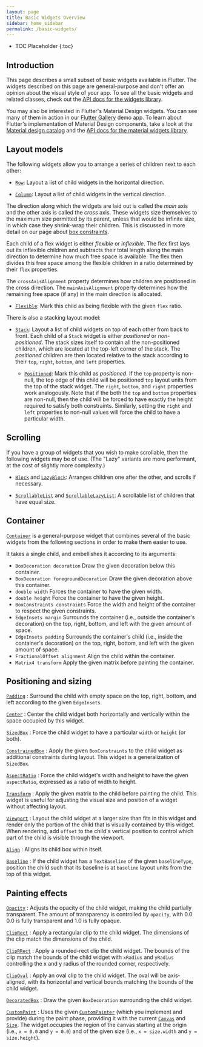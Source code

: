 ```yaml
---
layout: page
title: Basic Widgets Overview
sidebar: home_sidebar
permalink: /basic-widgets/
---
```


* TOC Placeholder
{:toc}

## Introduction

This page describes a small subset of basic widgets available in Flutter.
The widgets described on this page are
general-purpose and don't offer an opinion about the visual style of your app.
To see all the basic widgets and related classes, check out the
[API docs for the widgets library](https://docs.flutter.io/flutter/widgets/widgets-library.html).

You may also be interested in Flutter's Material Design widgets.
You can see many of them in action in our
[Flutter Gallery](https://github.com/flutter/flutter/tree/master/examples/flutter_gallery)
demo app. To learn about Flutter's implementation of Material Design components, take a look at the [Material design catalog](/material-design-catalog) and the
[API docs for the material widgets library](https://docs.flutter.io/flutter/material/material-library.html).

Layout models
-------------

The following widgets allow you to arrange a series of children next
to each other:

 - [`Row`](https://docs.flutter.io/flutter/widgets/Row-class.html): Layout a
   list of child widgets in the horizontal direction.

 - [`Column`](https://docs.flutter.io/flutter/widgets/Column-class.html): Layout
   a list of child widgets in the vertical direction.

The direction along which the widgets are laid out is called the
*main* axis and the other axis is called the *cross* axis. These
widgets size themselves to the maximum size permitted by its parent,
unless that would be infinite size, in which case they shrink-wrap
their children. This is discussed in more detail on our page about
[box constraints](../layout/#flex).

Each child of a flex widget is either *flexible* or *inflexible*.
The flex first lays out its inflexible children and subtracts their
total length along the main direction to determine how much free space
is available. The flex then divides this free space among the flexible
children in a ratio determined by their `flex` properties.

The `crossAxisAlignment` property determines how children are positioned in
the cross direction. The `mainAxisAlignment` property determines how the
remaining free space (if any) in the main direction is allocated.

 - [`Flexible`](https://docs.flutter.io/flutter/widgets/Flexible-class.html):
   Mark this child as being flexible with the given `flex` ratio.

There is also a stacking layout model:

 - [`Stack`](https://docs.flutter.io/flutter/widgets/Stack-class.html): Layout a
   list of child widgets on top of each other from back to
   front. Each child of a `Stack` widget is either *positioned* or
   *non-positioned*. The stack sizes itself to contain all the
   non-positioned children, which are located at the top-left corner of the
   stack. The *positioned* children are then located relative to the stack
   according to their `top`, `right`, `bottom`, and `left` properties.

    - [`Positioned`](https://docs.flutter.io/flutter/widgets/Positioned-class.html):
      Mark this child as *positioned*. If the `top` property is
      non-null, the top edge of this child will be positioned `top` layout units
      from the top of the stack widget. The `right`, `bottom`, and `right`
      properties work analogously. Note that if the both the `top` and `bottom`
      properties are non-null, then the child will be forced to have exactly the
      height required to satisfy both constraints. Similarly, setting the
      `right` and `left` properties to non-null values will force the child to
      have a particular width.

Scrolling
---------

If you have a group of widgets that you wish to make scrollable, then
the following widgets may be of use. (The "Lazy" variants are more
performant, at the cost of slightly more complexity.)

 - [`Block`](https://docs.flutter.io/flutter/widgets/Block-class.html) and
   [`LazyBlock`](https://docs.flutter.io/flutter/widgets/LazyBlock-class.html):
   Arranges children one after the other, and scrolls if necessary.

 - [`ScrollableList`](https://docs.flutter.io/flutter/widgets/ScrollableList-class.html) and
   [`ScrollableLazyList`](https://docs.flutter.io/flutter/widgets/ScrollableList-class.html):
   A scrollable list of children that have equal size.

Container
---------

[`Container`](https://docs.flutter.io/flutter/widgets/Container-class.html)
is a general-purpose widget that combines several of the basic widgets
from the following sections in order to make them easier to use.

It takes a single child, and embellishes it according to its
arguments:

 - `BoxDecoration decoration` Draw the given decoration below this container.
 - `BoxDecoration foregroundDecoration` Draw the given decoration above this container.
 - `double width` Forces the container to have the given width.
 - `double height` Force the container to have the given height.
 - `BoxConstraints constraints` Force the width and height of the container to
    respect the given constraints.
 - `EdgeInsets margin` Surrounds the container (i.e., outside the container's
    decoration) on the top, right, bottom, and left with the given amount of
    space.
 - `EdgeInsets padding` Surrounds the container's child (i.e., inside the
    container's decoration) on the top, right, bottom, and left with the given
    amount of space.
 - `FractionalOffset alignment` Align the child within the container.
 - `Matrix4 transform` Apply the given matrix before painting the container.

Positioning and sizing
----------------------

[`Padding`](https://docs.flutter.io/flutter/widgets/Padding-class.html)
: Surround the child with empty space on the top, right, bottom, and
  left according to the given `EdgeInsets`.

[`Center`](https://docs.flutter.io/flutter/widgets/Center-class.html)
: Center the child widget both horizontally and vertically within the
 space occupied by this widget.

[`SizedBox`](https://docs.flutter.io/flutter/widgets/SizedBox-class.html)
: Force the child widget to have a particular `width` or `height`
 (or both).

[`ConstrainedBox`](https://docs.flutter.io/flutter/widgets/ConstrainedBox-class.html)
: Apply the given `BoxConstraints` to the child widget as
  additional constraints during layout. This widget is a generalization of
  `SizedBox`.

[`AspectRatio`](https://docs.flutter.io/flutter/widgets/AspectRatio-class.html)
: Force the child widget's width and height to have the given
  `aspectRatio`, expressed as a ratio of width to height.

[`Transform`](https://docs.flutter.io/flutter/widgets/Transform-class.html)
: Apply the given matrix to the child before painting the child.
  This widget is useful for adjusting the visual size and position of a widget
  without affecting layout.

[`Viewport`](https://docs.flutter.io/flutter/widgets/Viewport-class.html)
: Layout the child widget at a larger size than fits in this widget
  and render only the portion of the child that is visually contained by this
  widget. When rendering, add `offset` to the child's vertical position to
  control which part of the child is visible through the viewport.

[`Align`](https://docs.flutter.io/flutter/widgets/Align-class.html)
: Aligns its child box within itself.

[`Baseline`](https://docs.flutter.io/flutter/widgets/Baseline-class.html)
: If the child widget has a `TextBaseline` of the given
  `baselineType`, position the child such that its baseline is at `baseline`
  layout units from the top of this widget.

Painting effects
----------------

[`Opacity`](https://docs.flutter.io/flutter/widgets/Opacity-class.html)
: Adjusts the opacity of the child widget, making the child partially
  transparent. The amount of transparency is controlled by `opacity`, with 0.0
  0.0 is fully transparent and 1.0 is fully opaque.

[`ClipRect`](https://docs.flutter.io/flutter/widgets/ClipRect-class.html)
: Apply a rectangular clip to the child widget. The dimensions of
  the clip match the dimensions of the child.

[`ClipRRect`](https://docs.flutter.io/flutter/widgets/ClipRRect-class.html)
: Apply a rounded-rect clip the child widget. The bounds of the
  clip match the bounds of the child widget with `xRadius` and `yRadius`
  controlling the x and y radius of the rounded corner, respectively.

[`ClipOval`](https://docs.flutter.io/flutter/widgets/ClipOval-class.html)
: Apply an oval clip to the child widget. The oval will be
  axis-aligned, with its horizontal and vertical bounds matching the bounds of
  the child widget.

[`DecoratedBox`](https://docs.flutter.io/flutter/widgets/DecoratedBox-class.html)
: Draw the given `BoxDecoration` surrounding the child widget.

[`CustomPaint`](https://docs.flutter.io/flutter/widgets/CustomPaint-class.html)
: Uses the given [`CustomPainter`](https://docs.flutter.io/flutter/material/CustomPainter-class.html)
  (which you implement and provide) during the paint phase, providing it with the current
  [`Canvas`](https://docs.flutter.io/flutter/dart-ui/Canvas-class.html) and
  [`Size`](https://docs.flutter.io/flutter/dart-ui/Size-class.html).
  The widget occupies the region of the canvas starting at
  the origin (i.e., `x = 0.0` and `y = 0.0`) and of the given size (i.e.,
  `x = size.width` and `y = size.height`).
